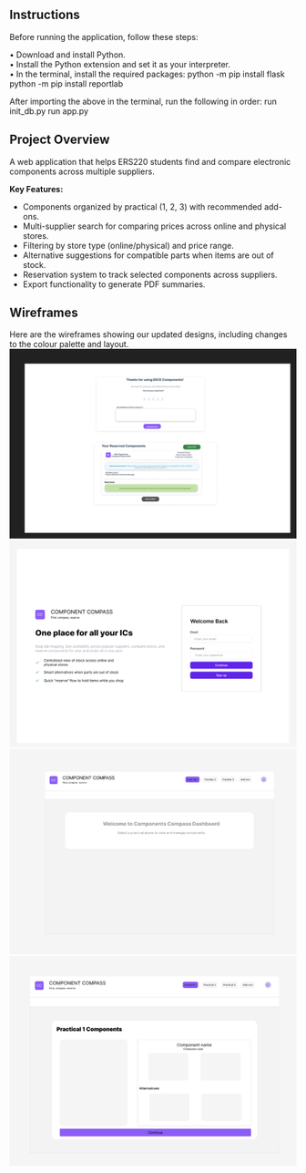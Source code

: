 ## Instructions
Before  running  the  application,  follow  these  steps:

•⁠  ⁠Download  and  install  Python.  
•⁠  ⁠Install  the  Python  extension  and  set  it  as  your  interpreter.  
•⁠  ⁠In  the  terminal,  install  the  required  packages:
  python  -m pip  install  flask
  python  -m  pip  install  reportlab

⁠After  importing  the  above  in  the  terminal,  run  the  following  in  order:
run  init_db.py
run  app.py

## Project Overview

A web application that helps ERS220 students find and compare electronic components across multiple suppliers.

**Key Features:**
- Components organized by practical (1, 2, 3) with recommended add-ons.  
- Multi-supplier search for comparing prices across online and physical stores.  
- Filtering by store type (online/physical) and price range.  
- Alternative suggestions for compatible parts when items are out of stock.  
- Reservation system to track selected components across suppliers.  
- Export functionality to generate PDF summaries.

## Wireframes

Here are the wireframes showing our updated designs, including changes to the colour palette and layout.
![alt text](<Wireframes/Slice 2-3.png>)
![alt text](<Wireframes/Slice 2.png>)
![alt text](<Wireframes/Slice 3-2.png>)
![alt text](<Wireframes/Slice 3.png>)